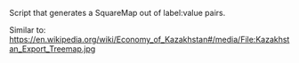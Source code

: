 Script that generates a SquareMap out of label:value pairs.

Similar to: https://en.wikipedia.org/wiki/Economy_of_Kazakhstan#/media/File:Kazakhstan_Export_Treemap.jpg
